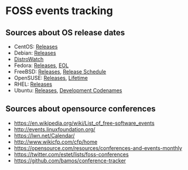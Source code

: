 # FOSS events tracking

## Sources about OS release dates

* CentOS: [Releases](https://wiki.centos.org/About/Product)
* Debian: [Releases](https://wiki.debian.org/DebianReleases)
* [DistroWatch](http://distrowatch.com/weekly.php?issue=20150727#upcoming)
* Fedora: [Releases](https://fedoraproject.org/wiki/Releases), [EOL](https://fedoraproject.org/wiki/End_of_life)
* FreeBSD: [Releases](), [Release Schedule](https://www.freebsd.org/releng/)
* OpenSUSE: [Releases](https://en.opensuse.org/openSUSE:Roadmap), [Lifetime](https://en.opensuse.org/Lifetime)
* RHEL: [Releases](https://access.redhat.com/articles/3078)
* Ubuntu: [Releases](https://wiki.ubuntu.com/Releases), [Development Codenames](https://wiki.ubuntu.com/DevelopmentCodeNames)


## Sources about opensource conferences

* https://en.wikipedia.org/wiki/List_of_free-software_events
* http://events.linuxfoundation.org/
* https://lwn.net/Calendar/
* http://www.wikicfp.com/cfp/home
* https://opensource.com/resources/conferences-and-events-monthly
* https://twitter.com/estet/lists/foss-conferences
* https://github.com/bamos/conference-tracker
